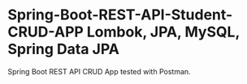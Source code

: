 # Spring-Boot-REST-API-Student-CRUD-APP Lombok, JPA, MySQL, Spring Data JPA 
Spring Boot REST API CRUD App tested with Postman.
